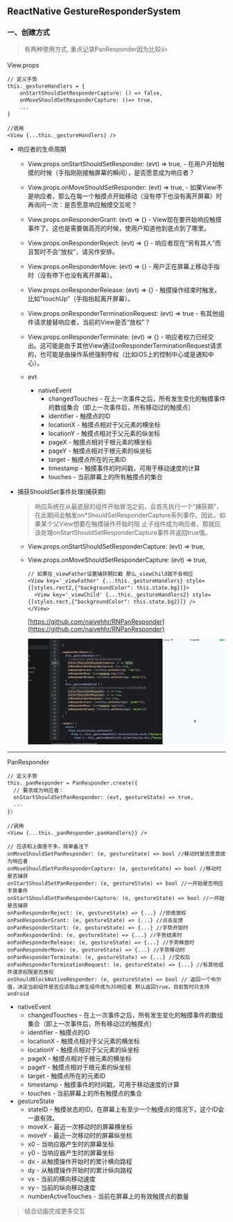## ReactNative GestureResponderSystem

### 一、创建方式
> 有两种使用方式, 重点记录PanResponder因为比较👍

View.props
    
```
// 定义手势
this._gestureHandlers = {
	onStartShouldSetResponderCapture: () => false,
	onMoveShouldSetResponderCapture: ()=> true,
	...
}

//调用
<View {...this._gestureHandlers} />

```
* 响应者的生命周期

	* View.props.onStartShouldSetResponder: (evt) => true, - 在用户开始触摸的时候（手指刚刚接触屏幕的瞬间），是否愿意成为响应者？
	
	* View.props.onMoveShouldSetResponder: (evt) => true, - 如果View不是响应者，那么在每一个触摸点开始移动（没有停下也没有离开屏幕）时再询问一次：是否愿意响应触摸交互呢？
	* View.props.onResponderGrant: (evt) => {} - View现在要开始响应触摸事件了。这也是需要做高亮的时候，使用户知道他到底点到了哪里。
	* View.props.onResponderReject: (evt) => {} - 响应者现在“另有其人”而且暂时不会“放权”，请另作安排。
	* View.props.onResponderMove: (evt) => {} - 用户正在屏幕上移动手指时（没有停下也没有离开屏幕）。
	* View.props.onResponderRelease: (evt) => {} - 触摸操作结束时触发，比如"touchUp"（手指抬起离开屏幕）。
	* View.props.onResponderTerminationRequest: (evt) => true - 有其他组件请求接替响应者，当前的View是否“放权”？
	* View.props.onResponderTerminate: (evt) => {} - 响应者权力已经交出。这可能是由于其他View通过onResponderTerminationRequest请求的，也可能是由操作系统强制夺权（比如iOS上的控制中心或是通知中心）。
	* evt
		* nativeEvent
			* changedTouches - 在上一次事件之后，所有发生变化的触摸事件的数组集合（即上一次事件后，所有移动过的触摸点）
			* identifier - 触摸点的ID
			* locationX - 触摸点相对于父元素的横坐标
			* locationY - 触摸点相对于父元素的纵坐标
			* pageX - 触摸点相对于根元素的横坐标
			* pageY - 触摸点相对于根元素的纵坐标
			* target - 触摸点所在的元素ID
			* timestamp - 触摸事件的时间戳，可用于移动速度的计算
			* touches - 当前屏幕上的所有触摸点的集合
			
* 捕获ShouldSet事件处理(捕获期)
	> 响应系统在从最底层的组件开始冒泡之前，会首先执行一个“捕获期”，在此期间会触发on*ShouldSetResponderCapture系列事件。因此，如果某个父View想要在触摸操作开始时阻
	止子组件成为响应者，那就应该处理onStartShouldSetResponderCapture事件并返回true值。
	* View.props.onStartShouldSetResponderCapture: (evt) => true,
	* View.props.onMoveShouldSetResponderCapture: (evt) => true,

		```
		// 如果在_viewFather设置捕获期拦截 那么_viewChild就不会相应
		<View key='_viewFather' {...this._gestureHandlers} style={[styles.rect2,{"backgroundColor": this.state.bg}]}>
		  <View key='_viewChild' {...this._gestureHandlers2} style={[styles.rect,{"backgroundColor": this.state.bg2}]} />
		</View>
		```
		[https://github.com/naivehhr/RNPanResponder](https://github.com/naivehhr/RNPanResponder)
		
		![img](http://github.com/naivehhr/RNTechnique/raw/master/img/gesture_usage_1.gif)

****

PanResponder

```
// 定义手势
this._panResponder = PanResponder.create({
  // 要求成为响应者：
  onStartShouldSetPanResponder: (evt, gestureState) => true,
  ...
}）

//调用
<View {...this._panResponder.panHandlers}} />

```




```
// 应该和上面差不多，简单备注下
onMoveShouldSetPanResponder: (e, gestureState) => bool //移动时是否愿意成为响应者
onMoveShouldSetPanResponderCapture: (e, gestureState) => bool //移动时是否捕获
onStartShouldSetPanResponder: (e, gestureState) => bool //一开始是否响应手势事件
onStartShouldSetPanResponderCapture: (e, gestureState) => bool //一开始是否捕获
onPanResponderReject: (e, gestureState) => {...} //拒绝放权
onPanResponderGrant: (e, gestureState) => {...} //点击反馈
onPanResponderStart: (e, gestureState) => {...} //手势开始时
onPanResponderEnd: (e, gestureState) => {...} //手势结束时
onPanResponderRelease: (e, gestureState) => {...} //手势释放时
onPanResponderMove: (e, gestureState) => {...} //手势移动时
onPanResponderTerminate: (e, gestureState) => {...} //交权后
onPanResponderTerminationRequest: (e, gestureState) => {...} //有其他组件请求权限是否放权
onShouldBlockNativeResponder: (e, gestureState) => bool // 返回一个布尔值，决定当前组件是否应该阻止原生组件成为JS响应者 默认返回true。目前暂时只支持android

```
* nativeEvent
	* changedTouches - 在上一次事件之后，所有发生变化的触摸事件的数组集合（即上一次事件后，所有移动过的触摸点）
	* identifier - 触摸点的ID
	* locationX - 触摸点相对于父元素的横坐标
	* locationY - 触摸点相对于父元素的纵坐标
	* pageX - 触摸点相对于根元素的横坐标
	* pageY - 触摸点相对于根元素的纵坐标
	* target - 触摸点所在的元素ID
	* timestamp - 触摸事件的时间戳，可用于移动速度的计算
	* touches - 当前屏幕上的所有触摸点的集合
* gestureState
	* stateID - 触摸状态的ID。在屏幕上有至少一个触摸点的情况下，这个ID会一直有效。
	* moveX - 最近一次移动时的屏幕横坐标
	* moveY - 最近一次移动时的屏幕纵坐标
	* x0 - 当响应器产生时的屏幕坐标
	* y0 - 当响应器产生时的屏幕坐标
	* dx - 从触摸操作开始时的累计横向路程
	* dy - 从触摸操作开始时的累计纵向路程
	* vx - 当前的横向移动速度
	* vy - 当前的纵向移动速度
	* numberActiveTouches - 当前在屏幕上的有效触摸点的数量

> 结合动画完成更多交互
